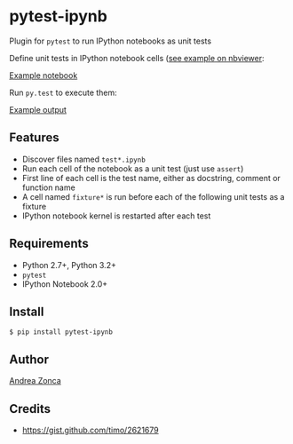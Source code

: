 pytest-ipynb
============

Plugin for `pytest` to run IPython notebooks as unit tests

Define unit tests in IPython notebook cells ([see example on nbviewer]():

[Example notebook](https://github.com/zonca/pytest-ipynb/raw/master/img/pytest-ipynb_notebook.png)

Run `py.test` to execute them:

[Example output](https://github.com/zonca/pytest-ipynb/raw/master/img/pytest-ipynb_output.png)

## Features

* Discover files named `test*.ipynb`
* Run each cell of the notebook as a unit test (just use `assert`)
* First line of each cell is the test name, either as docstring, comment or function name
* A cell named `fixture*` is run before each of the following unit tests as a fixture
* IPython notebook kernel is restarted after each test

## Requirements

* Python 2.7+, Python 3.2+
* `pytest`
* IPython Notebook 2.0+

## Install

    $ pip install pytest-ipynb

## Author

[Andrea Zonca](http://github.com/zonca)

## Credits

* <https://gist.github.com/timo/2621679>
